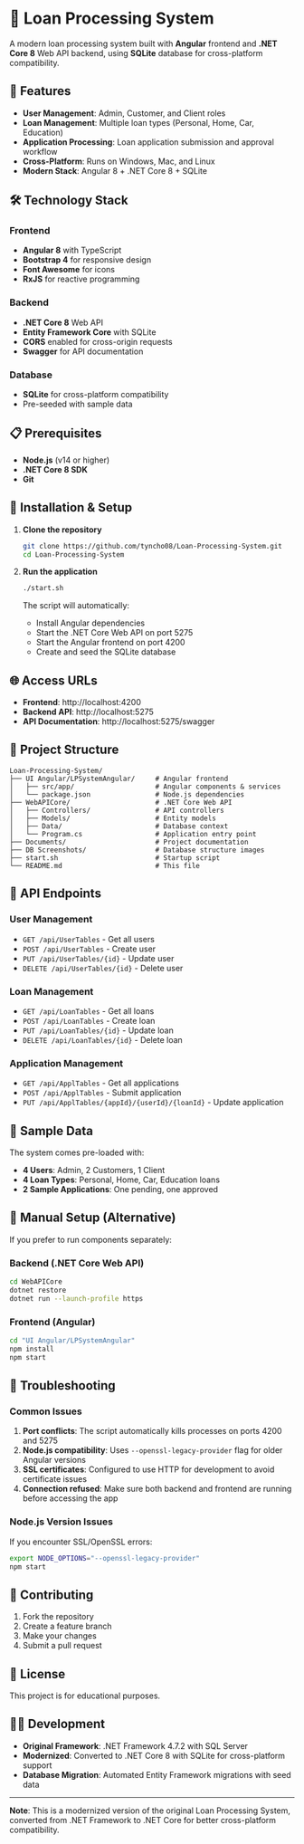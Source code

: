 # 🏦 Loan Processing System

A modern loan processing system built with **Angular** frontend and **.NET Core 8** Web API backend, using **SQLite** database for cross-platform compatibility.

## 🚀 Features

- **User Management**: Admin, Customer, and Client roles
- **Loan Management**: Multiple loan types (Personal, Home, Car, Education)
- **Application Processing**: Loan application submission and approval workflow
- **Cross-Platform**: Runs on Windows, Mac, and Linux
- **Modern Stack**: Angular 8 + .NET Core 8 + SQLite

## 🛠️ Technology Stack

### Frontend
- **Angular 8** with TypeScript
- **Bootstrap 4** for responsive design
- **Font Awesome** for icons
- **RxJS** for reactive programming

### Backend
- **.NET Core 8** Web API
- **Entity Framework Core** with SQLite
- **CORS** enabled for cross-origin requests
- **Swagger** for API documentation

### Database
- **SQLite** for cross-platform compatibility
- Pre-seeded with sample data

## 📋 Prerequisites

- **Node.js** (v14 or higher)
- **.NET Core 8 SDK**
- **Git**

## 🔧 Installation & Setup

1. **Clone the repository**
   ```bash
   git clone https://github.com/tyncho08/Loan-Processing-System.git
   cd Loan-Processing-System
   ```

2. **Run the application**
   ```bash
   ./start.sh
   ```

   The script will automatically:
   - Install Angular dependencies
   - Start the .NET Core Web API on port 5275
   - Start the Angular frontend on port 4200
   - Create and seed the SQLite database

## 🌐 Access URLs

- **Frontend**: http://localhost:4200
- **Backend API**: http://localhost:5275
- **API Documentation**: http://localhost:5275/swagger

## 📁 Project Structure

```
Loan-Processing-System/
├── UI Angular/LPSystemAngular/     # Angular frontend
│   ├── src/app/                    # Angular components & services
│   └── package.json                # Node.js dependencies
├── WebAPICore/                     # .NET Core Web API
│   ├── Controllers/                # API controllers
│   ├── Models/                     # Entity models
│   ├── Data/                       # Database context
│   └── Program.cs                  # Application entry point
├── Documents/                      # Project documentation
├── DB Screenshots/                 # Database structure images
├── start.sh                        # Startup script
└── README.md                       # This file
```

## 🎯 API Endpoints

### User Management
- `GET /api/UserTables` - Get all users
- `POST /api/UserTables` - Create user
- `PUT /api/UserTables/{id}` - Update user
- `DELETE /api/UserTables/{id}` - Delete user

### Loan Management
- `GET /api/LoanTables` - Get all loans
- `POST /api/LoanTables` - Create loan
- `PUT /api/LoanTables/{id}` - Update loan
- `DELETE /api/LoanTables/{id}` - Delete loan

### Application Management
- `GET /api/ApplTables` - Get all applications
- `POST /api/ApplTables` - Submit application
- `PUT /api/ApplTables/{appId}/{userId}/{loanId}` - Update application

## 💾 Sample Data

The system comes pre-loaded with:
- **4 Users**: Admin, 2 Customers, 1 Client
- **4 Loan Types**: Personal, Home, Car, Education loans
- **2 Sample Applications**: One pending, one approved

## 🔧 Manual Setup (Alternative)

If you prefer to run components separately:

### Backend (.NET Core Web API)
```bash
cd WebAPICore
dotnet restore
dotnet run --launch-profile https
```

### Frontend (Angular)
```bash
cd "UI Angular/LPSystemAngular"
npm install
npm start
```

## 🐛 Troubleshooting

### Common Issues

1. **Port conflicts**: The script automatically kills processes on ports 4200 and 5275
2. **Node.js compatibility**: Uses `--openssl-legacy-provider` flag for older Angular versions
3. **SSL certificates**: Configured to use HTTP for development to avoid certificate issues
4. **Connection refused**: Make sure both backend and frontend are running before accessing the app

### Node.js Version Issues
If you encounter SSL/OpenSSL errors:
```bash
export NODE_OPTIONS="--openssl-legacy-provider"
npm start
```

## 🤝 Contributing

1. Fork the repository
2. Create a feature branch
3. Make your changes
4. Submit a pull request

## 📄 License

This project is for educational purposes.

## 👨‍💻 Development

- **Original Framework**: .NET Framework 4.7.2 with SQL Server
- **Modernized**: Converted to .NET Core 8 with SQLite for cross-platform support
- **Database Migration**: Automated Entity Framework migrations with seed data

---

**Note**: This is a modernized version of the original Loan Processing System, converted from .NET Framework to .NET Core for better cross-platform compatibility.
